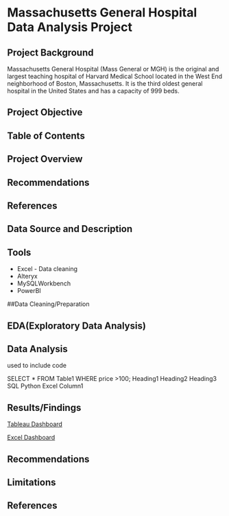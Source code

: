 # Massachusetts General Hospital Data Analysis Project
## Project Background
Massachusetts General Hospital (Mass General or MGH) is the original and largest teaching hospital of Harvard Medical School located in the West End neighborhood of Boston, Massachusetts. It is the third oldest general hospital in the United States and has a capacity of 999 beds. 
## Project Objective

## Table of Contents
## Project Overview
## Recommendations
## References

## Data Source and Description
## Tools
- Excel - Data cleaning
- Alteryx
- MySQLWorkbench
- PowerBI

##Data Cleaning/Preparation

## EDA(Exploratory Data Analysis)

## Data Analysis
used to include code

SELECT *
FROM Table1
WHERE price >100;
Heading1	Heading2	Heading3
SQL	Python	Excel
Column1

## Results/Findings
[Tableau Dashboard](https://public.tableau.com/app/profile/irene.chola/viz/MGHmedicalDataDashboard/Dashboard1?publish=yes)

[Excel Dashboard](https://github.com/Irene-Chola/Massachusetts-General-Hospital-Data-Analysis-Project/blob/main/MGHExcel.Dashboard.jpeg)
## Recommendations
## Limitations
## References
